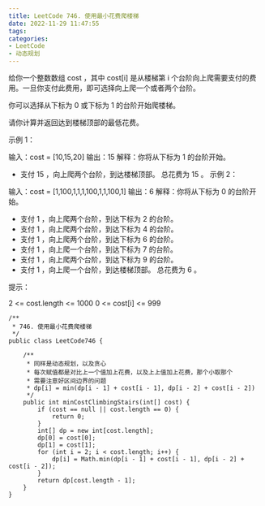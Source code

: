 ```yaml
---
title: LeetCode 746. 使用最小花费爬楼梯
date: 2022-11-29 11:47:55
tags:
categories:
- LeetCode
- 动态规划
---
```


给你一个整数数组 cost ，其中 cost[i] 是从楼梯第 i 个台阶向上爬需要支付的费用。一旦你支付此费用，即可选择向上爬一个或者两个台阶。

你可以选择从下标为 0 或下标为 1 的台阶开始爬楼梯。

请你计算并返回达到楼梯顶部的最低花费。



<!--more-->

示例 1：

输入：cost = [10,15,20]
输出：15
解释：你将从下标为 1 的台阶开始。
- 支付 15 ，向上爬两个台阶，到达楼梯顶部。
  总花费为 15 。
  示例 2：

输入：cost = [1,100,1,1,1,100,1,1,100,1]
输出：6
解释：你将从下标为 0 的台阶开始。
- 支付 1 ，向上爬两个台阶，到达下标为 2 的台阶。
- 支付 1 ，向上爬两个台阶，到达下标为 4 的台阶。
- 支付 1 ，向上爬两个台阶，到达下标为 6 的台阶。
- 支付 1 ，向上爬一个台阶，到达下标为 7 的台阶。
- 支付 1 ，向上爬两个台阶，到达下标为 9 的台阶。
- 支付 1 ，向上爬一个台阶，到达楼梯顶部。
  总花费为 6 。


提示：

2 <= cost.length <= 1000
0 <= cost[i] <= 999

```
/**
 * 746. 使用最小花费爬楼梯
 */
public class LeetCode746 {

    /**
     * 同样是动态规划，以及贪心
     * 每次赋值都是对比上一个值加上花费，以及上上值加上花费，那个小取那个
     * 需要注意好区间边界的问题
     * dp[i] = min(dp[i - 1] + cost[i - 1], dp[i - 2] + cost[i - 2])
     */
    public int minCostClimbingStairs(int[] cost) {
        if (cost == null || cost.length == 0) {
            return 0;
        }
        int[] dp = new int[cost.length];
        dp[0] = cost[0];
        dp[1] = cost[1];
        for (int i = 2; i < cost.length; i++) {
            dp[i] = Math.min(dp[i - 1] + cost[i - 1], dp[i - 2] + cost[i - 2]);
        }
        return dp[cost.length - 1];
    }
}

```

